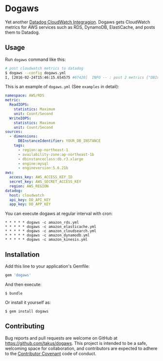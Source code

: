 # Dogaws

Yet another [Datadog CloudWatch Integragion](http://docs.datadoghq.com/integrations/aws/). Dogaws gets CloudWatch metrics for AWS services such as RDS, DynamoDB, ElastiCache, and posts them to Datadog.

## Usage

Run `dogaws` command like this:

```bash
# post cloudwatch metrics to datadog
$ dogaws --config dogaws.yml
I, [2016-02-24T15:46:15.654575 #67420]  INFO -- : post 2 metrics {"DBInstanceIdentifier":"xxxx"}
```
This is an example of `dogaws.yml` (See `examples` in detail):

```yaml
namespace: AWS/RDS
metric:
  ReadIOPS:
    statistics: Maximum
    unit: Count/Second
  WriteIOPS:
    statistics: Maximum
    unit: Count/Second
sources:
  - dimensions:
      DBInstanceIdentifier: YOUR_DB_INSTANCE
    tags:
      - region:ap-northeast-1
      - availability-zone:ap-northeast-1b
      - dbinstanceclass:db.r3.xlarge
      - engine:mysql
      - engineversion:5.6.21b
aws:
  access_key: AWS_ACCESS_KEY_ID
  secret_key: AWS_SECRET_ACCESS_KEY
  region: AWS_REGION
datadog:
  host: cloudwatch
  api_key: DD_API_KEY
  app_key: DD_APP_KEY
```

You can execute dogaws at regular interval with cron:

```
* * * * * dogaws -c amazon_rds.yml
* * * * * dogaws -c amazon_elasticache.yml
* * * * * dogaws -c amazon_cloudsearch.yml
* * * * * dogaws -c amazon_dynamodb.yml
* * * * * dogaws -c amazon_kinesis.yml
```

## Installation

Add this line to your application's Gemfile:

```ruby
gem 'dogaws'
```

And then execute:

    $ bundle

Or install it yourself as:

    $ gem install dogaws

## Contributing

Bug reports and pull requests are welcome on GitHub at https://github.com/takus/dogaws. This project is intended to be a safe, welcoming space for collaboration, and contributors are expected to adhere to the [Contributor Covenant](contributor-covenant.org) code of conduct.

